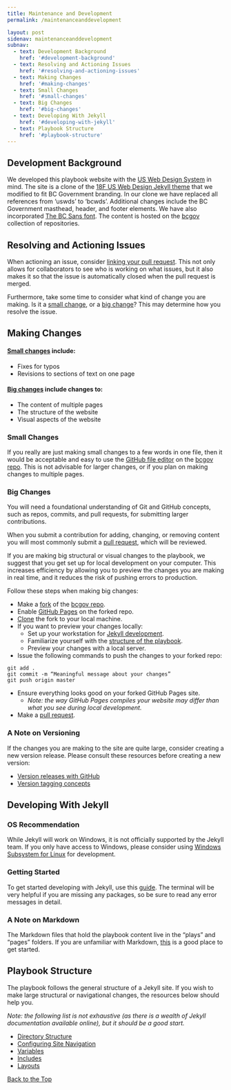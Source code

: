 ```yaml
---
title: Maintenance and Development
permalink: /maintenanceanddevelopment

layout: post
sidenav: maintenanceanddevelopment
subnav:
  - text: Development Background
    href: '#development-background'
  - text: Resolving and Actioning Issues
    href: '#resolving-and-actioning-issues'
  - text: Making Changes
    href: '#making-changes'
  - text: Small Changes
    href: '#small-changes'
  - text: Big Changes
    href: '#big-changes'
  - text: Developing With Jekyll
    href: '#developing-with-jekyll'
  - text: Playbook Structure
    href: '#playbook-structure'
---
```

## Development Background
We developed this playbook website with the [US Web Design System](https://designsystem.digital.gov/whats-new/updates/2019/04/08/introducing-uswds-2-0/) in mind. The site is a clone of the [18F US Web Design Jekyll theme](https://github.com/18F/uswds-jekyll)  that we modified to fit BC Government branding. In our clone we have replaced all references from ‘uswds’ to ‘bcwds’. Additional changes include the BC Government masthead, header, and footer elements. We have also incorporated [The BC Sans font](https://developer.gov.bc.ca/Typography). The content is hosted on the [bcgov](https://github.com/bcgov) collection of repositories.

## Resolving and Actioning Issues
When actioning an issue, consider [linking your pull request](https://help.github.com/en/github/managing-your-work-on-github/linking-a-pull-request-to-an-issue). This not only allows for collaborators to see who is working on what issues, but it also makes it so that the issue is automatically closed when the pull request is merged.

Furthermore, take some time to consider what kind of change you are making. Is it a [small change](#small-changes), or a [big change](#big-changes)? This may determine how you resolve the issue.

## Making Changes
#### [Small changes](#small-changes) include:
- Fixes for typos
- Revisions to sections of text on one page

#### [Big changes](#big-changes) include changes to:
- The content of multiple pages
- The structure of the website
- Visual aspects of the website

### Small Changes
If you really are just making small changes to a few words in one file, then it would be acceptable and easy to use the [GitHub file editor](https://help.github.com/en/github/managing-files-in-a-repository/editing-files-in-your-repository) on the [bcgov repo](https://github.com/bcgov/CITZ-IMB-playbook). This is not advisable for larger changes, or if you plan on making changes to multiple pages.

### Big Changes
You will need a foundational understanding of Git and GitHub concepts, such as repos, commits, and pull requests, for submitting larger contributions.

When you submit a contribution for adding, changing, or removing content you will most commonly submit a [pull request](https://help.github.com/en/github/collaborating-with-issues-and-pull-requests/about-pull-requests), which will be reviewed.

If you are making big structural or visual changes to the playbook, we suggest that you get set up for local development on your computer. This increases efficiency by allowing you to preview the changes you are making in real time, and it reduces the risk of pushing errors to production.

Follow these steps when making big changes:
- Make a [fork](https://help.github.com/en/enterprise/2.13/user/articles/fork-a-repo#:~:text=A%20fork%20is%20a%20copy,point%20for%20your%20own%20idea.) of the [bcgov repo](https://github.com/bcgov/CITZ-IMB-playbook).
- Enable [GitHub Pages](https://help.github.com/en/github/working-with-github-pages/configuring-a-publishing-source-for-your-github-pages-site) on the forked repo.
- [Clone](https://help.github.com/en/github/creating-cloning-and-archiving-repositories/cloning-a-repository) the fork to your local machine.
- If you want to preview your changes locally:
    - Set up your workstation for [Jekyll development](#developing-with-jekyll).
    - Familiarize yourself with the [structure of the playbook](#playbook-structure).
    - Preview your changes with a local server.
- Issue the following commands to push the changes to your forked repo:
~~~~ 
git add . 
git commit -m “Meaningful message about your changes”
git push origin master
~~~~
- Ensure everything looks good on your forked GitHub Pages site.
    - *Note: the way GitHub Pages compiles your website may differ than what you see during local development.*
- Make a [pull request](https://help.github.com/en/github/collaborating-with-issues-and-pull-requests/about-pull-requests).

### A Note on Versioning
If the changes you are making to the site are quite large, consider creating a new version release. Please consult these resources before creating a new version:
- [Version releases with GitHub](https://help.github.com/en/github/administering-a-repository/managing-releases-in-a-repository)
- [Version tagging concepts](https://semver.org/) 

## Developing With Jekyll
### OS Recommendation
While Jekyll will work on Windows, it is not officially supported by the Jekyll team. If you only have access to Windows, please consider using [Windows Subsystem for Linux](https://docs.microsoft.com/en-us/windows/wsl/) for development.

### Getting Started
To get started developing with Jekyll, use this [guide](https://jekyllrb.com/docs/). The terminal will be very helpful if you are missing any packages, so be sure to read any error messages in detail.

### A Note on Markdown
The Markdown files that hold the playbook content live in the “plays” and “pages” folders. If you are unfamiliar with Markdown, [this](https://www.markdownguide.org/basic-syntax/) is a good place to get started.

## Playbook Structure
The playbook follows the general structure of a Jekyll site. If you wish to make large structural or navigational changes, the resources below should help you.

*Note: the following list is not exhaustive (as there is a wealth of Jekyll documentation available online), but it should be a good start.*
- [Directory Structure](https://jekyllrb.com/docs/structure/)
- [Configuring Site Navigation](https://jekyllrb.com/tutorials/navigation/)
- [Variables](https://jekyllrb.com/docs/variables/)
- [Includes](https://jekyllrb.com/docs/includes/)
- [Layouts](https://jekyllrb.com/docs/layouts/)

[Back to the Top](#)
